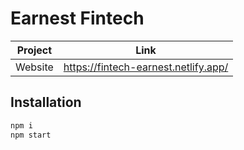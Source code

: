 # Earnest Fintech
| Project | Link |
| ------ | ------ |
| Website |  https://fintech-earnest.netlify.app/



## Installation

```javascript
npm i
npm start
```


